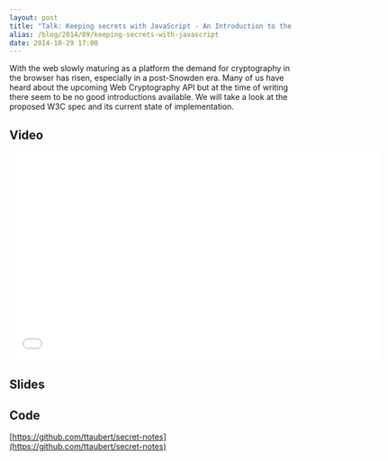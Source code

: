 ```yaml
---
layout: post
title: "Talk: Keeping secrets with JavaScript - An Introduction to the WebCrypto API"
alias: /blog/2014/09/keeping-secrets-with-javascript
date: 2014-10-29 17:00
---
```


With the web slowly maturing as a platform the demand for cryptography in the
browser has risen, especially in a post-Snowden era. Many of us have heard
about the upcoming Web Cryptography API but at the time of writing there seem
to be no good introductions available. We will take a look at the proposed W3C
spec and its current state of implementation.

## Video

<iframe width="660" height="372" src="//www.youtube.com/embed/yf4m9LdO1zI" frameborder="0" allowfullscreen></iframe>

## Slides

<script async class="speakerdeck-embed" data-id="90bc7ca0134e0132be1f460835129433" data-ratio="1.77777777777778" src="//speakerdeck.com/assets/embed.js"></script>

## Code

[https://github.com/ttaubert/secret-notes](https://github.com/ttaubert/secret-notes)
